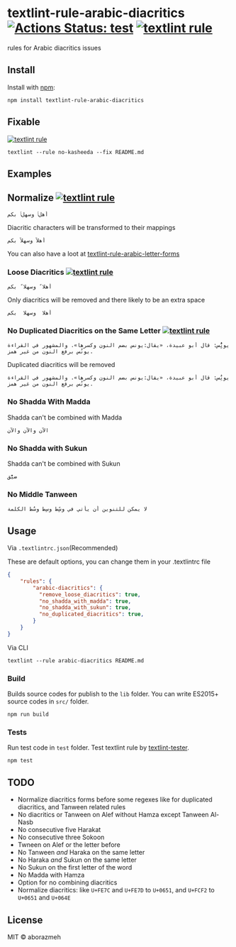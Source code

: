 # textlint-rule-arabic-diacritics [![Actions Status: test](https://github.com/aborazmeh/textlint-rule-arabic-diacritics/workflows/test/badge.svg)](https://github.com/aborazmeh/textlint-rule-arabic-diacritics/actions?query=workflow%3A"test") [![textlint rule](https://img.shields.io/badge/textlint-fixable-green.svg?style=social)](https://textlint.github.io/)

rules for Arabic diacritics issues

## Install

Install with [npm](https://www.npmjs.com/):

    npm install textlint-rule-arabic-diacritics

## Fixable

[![textlint rule](https://img.shields.io/badge/textlint-fixable-green.svg?style=social)](https://textlint.github.io/) 

```
textlint --rule no-kasheeda --fix README.md
```

## Examples

## Normalize [![textlint rule](https://img.shields.io/badge/textlint-fixable-green.svg)](https://textlint.github.io/)

    أهلﴼ وسهلﴼ بكم

Diacritic characters will be transformed to their mappings

    أهلاً وسهلاً بكم

You can also have a loot at [textlint-rule-arabic-letter-forms](https://github.com/aborazmeh/textlint-rule-arabic-letter-forms)

### Loose Diacritics [![textlint rule](https://img.shields.io/badge/textlint-fixable-green.svg)](https://textlint.github.io/)


    أهلا ً وسهلا ً بكم

Only diacritics will be removed and there likely to be an extra space

    أهلا  وسهلا  بكم

### No Duplicated Diacritics on the Same Letter [![textlint rule](https://img.shields.io/badge/textlint-fixable-green.svg)](https://textlint.github.io/)

    يونََُُِِس: قال أبو عبيدة، «يقال:يونس بضم النون وكسرها». والمشهور في القراءة يونُس برفع النون من غير همز.

Duplicated diacritics will be removed

    يونَُِس: قال أبو عبيدة، «يقال:يونس بضم النون وكسرها». والمشهور في القراءة يونُس برفع النون من غير همز.

### No Shadda With Madda

Shadda can't be combined with Madda

    الآّن والآّن والآّن

### No Shadda with Sukun

Shadda can't be combined with Sukun

    ضيّْق

### No Middle Tanween

    لا يمكن للتنوين أن يأتي في وسًٍط وسٍط وسٌط الكلمة

## Usage

Via `.textlintrc.json`(Recommended)

These are default options, you can change them in your .textlintrc file

```json
{
    "rules": {
        "arabic-diacritics": {
          "remove_loose_diacritics": true,
          "no_shadda_with_madda": true,
          "no_shadda_with_sukun": true,
          "no_duplicated_diacritics": true,
        }
    }
}
```

Via CLI

```
textlint --rule arabic-diacritics README.md
```

### Build

Builds source codes for publish to the `lib` folder.
You can write ES2015+ source codes in `src/` folder.

    npm run build

### Tests

Run test code in `test` folder.
Test textlint rule by [textlint-tester](https://github.com/textlint/textlint-tester).

    npm test

## TODO

- Normalize diacritics forms before some regexes like for duplicated diacritics, and Tanween related rules
- No diacritics or Tanween on Alef without Hamza except Tanween Al-Nasb
- No consecutive five Harakat 
- No consecutive three Sokoon
- Twneen on Alef or the letter before
- No Tanween *and* Haraka on the same letter
- No Haraka *and* Sukun on the same letter
- No Sukun on the first letter of the word
- No Madda with Hamza
- Option for no combining diacritics
- Normalize diacritics: like `U+FE7C` and `U+FE7D` to `U+0651`, and `U+FCF2` to `U+0651` and `U+064E`

## License

MIT © aborazmeh
